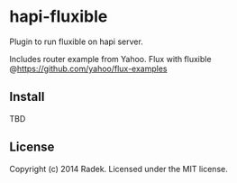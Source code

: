 # hapi-fluxible 

Plugin to run fluxible on hapi server.

Includes router example from Yahoo. Flux with fluxible @https://github.com/yahoo/flux-examples

## Install

TBD

## License

Copyright (c) 2014 Radek. Licensed under the MIT license.

